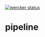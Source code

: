 [![wercker status](https://app.wercker.com/status/7434158efe42f3da8b3860a3f91463d4/m/master "wercker status")](https://app.wercker.com/project/byKey/7434158efe42f3da8b3860a3f91463d4)

# pipeline
